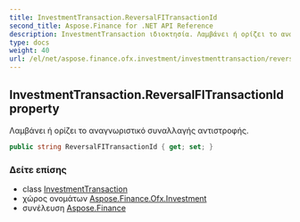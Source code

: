 ```yaml
---
title: InvestmentTransaction.ReversalFITransactionId
second_title: Aspose.Finance for .NET API Reference
description: InvestmentTransaction ιδιοκτησία. Λαμβάνει ή ορίζει το αναγνωριστικό συναλλαγής αντιστροφής.
type: docs
weight: 40
url: /el/net/aspose.finance.ofx.investment/investmenttransaction/reversalfitransactionid/
---
```

## InvestmentTransaction.ReversalFITransactionId property

Λαμβάνει ή ορίζει το αναγνωριστικό συναλλαγής αντιστροφής.

```csharp
public string ReversalFITransactionId { get; set; }
```

### Δείτε επίσης

* class [InvestmentTransaction](../)
* χώρος ονομάτων [Aspose.Finance.Ofx.Investment](../../investmenttransaction/)
* συνέλευση [Aspose.Finance](../../../)


